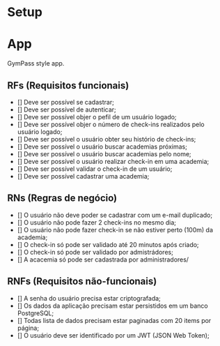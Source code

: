 # Setup

# App

GymPass style app.

## RFs (Requisitos funcionais)

- [] Deve ser possível se cadastrar;
- [] Deve ser possível de autenticar;
- [] Deve ser possível objer o pefil de um usuário logado;
- [] Deve ser possível objer o número de check-ins realizados pelo usuário logado;
- [] Deve ser possível o usuário obter seu histório de check-ins;
- [] Deve ser possível o usuário buscar academias próximas;
- [] Deve ser possível o usuário buscar academias pelo nome;
- [] Deve ser possível o usuário realizar check-in em uma academia;
- [] Deve ser possível validar o check-in de um usuário;
- [] Deve ser possível cadastrar uma academia;

## RNs (Regras de negócio)

- [] O usuário não deve poder se cadastrar com um e-mail duplicado;
- [] O usuário não pode fazer 2 check-ins no mesmo dia;
- [] O usuário não pode fazer check-in se não estiver perto (100m) da academia;
- [] O check-in só pode ser validado até 20 minutos após criado;
- [] O check-in só pode ser validado por admistrádores;
- [] A acacemia só pode ser cadastrada por administradores/

## RNFs (Requisitos não-funcionais)

- [] A senha do usuário precisa estar criptografada;
- [] Os dados da aplicação precisam estar persistidos em um banco PostgreSQL;
- [] Todas lista de dados precisam estar paginadas com 20 items por página;
- [] O usuário deve ser identificado por um JWT (JSON Web Token);

```

```
